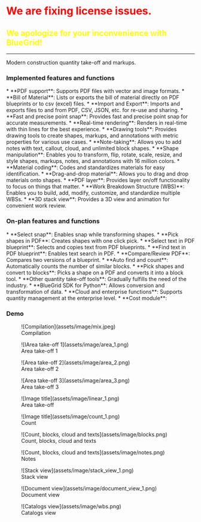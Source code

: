 <h1 style="color: red">We are fixing license issues.</h1>
<h2 style="color: Yellow"> We apologize for your inconvenience with BlueGrid!</h2>

<hr>

Modern construction quantity take-off and markups.

<h3>Implemented features and functions</h3>
* **PDF support**: Supports PDF files with vector and image formats.
* **Bill of Material**: Lists or exports the bill of material directly on PDF blueprints or to csv (excel) files.
* **Import and Export**: Imports and exports files to and from PDF, CSV, JSON, etc. for re-use and sharing.
* **Fast and precise point snap**: Provides fast and precise point snap for accurate measurements.
* **Real-time rendering**: Renders in real-time with thin lines for the best experience.
* **Drawing tools**: Provides drawing tools to create shapes, markups, and annotations with metric properties for various use cases.
* **Note-taking**: Allows you to add notes with text, callout, cloud, and unlimited block shapes.
* **Shape manipulation**: Enables you to transform, flip, rotate, scale, resize, and style shapes, markups, notes, and annotations with 16 million colors.
* **Material coding**: Codes and standardizes materials for easy identification.
* **Drag-and-drop material**: Allows you to drag and drop materials onto shapes.
* **PDF layer**: Provides layer on/off functionality to focus on things that matter.
* **Work Breakdown Structure (WBS)**: Enables you to build, add, modify, customize, and standardize multiple WBSs.
* **3D stack view**: Provides a 3D view and animation for convenient work review.

<h3>On-plan features and functions</h3>
* **Select snap**: Enables snap while transforming shapes.
* **Pick shapes in PDF**: Creates shapes with one click pick.
* **Select text in PDF blueprint**: Selects and copies text from PDF blueprints.
* **Find text in PDF blueprint**: Enables text search in PDF.
* **Compare/Review PDF**: Compares two versions of a blueprint.
* **Auto find and count**: Automatically counts the number of similar blocks.
* **Pick shapes and convert to blocks**: Picks a shape on a PDF and converts it into a block tool.
* **Other quantity take-off tools**: Gradually fulfills the need of the industry.
* **BlueGrid SDK for Python**: Allows conversion and transformation of data.
* **Cloud and enterprise functions**: Supports quantity management at the enterprise level.
* **Cost module**:

<h3>Demo</h3>
<figure markdown>
  ![Compilation](assets/image/mix.jpeg)
  <figcaption>Compilation</figcaption>
</figure>
<figure markdown>
  ![IArea take-off 1](assets/image/area_1.png)
  <figcaption>Area take-off 1</figcaption>
</figure>

<figure markdown>
  ![Area take-off 2](assets/image/area_2.png)
  <figcaption>Area take-off 2</figcaption>
</figure>

<figure markdown>
  ![Area take-off 3](assets/image/area_3.png)
  <figcaption>Area take-off 3</figcaption>
</figure>

<figure markdown>
  ![Image title](assets/image/linear_1.png)
  <figcaption>Area take-off</figcaption>
</figure>

<figure markdown>
  ![Image title](assets/image/count_1.png)
  <figcaption>Count</figcaption>
</figure>

<figure markdown>
  ![Count, blocks, cloud and texts](assets/image/blocks.png)
  <figcaption>Count, blocks, cloud and texts</figcaption>
</figure>

<figure markdown>
  ![Count, blocks, cloud and texts](assets/image/notes.png)
  <figcaption>Notes</figcaption>
</figure>

<figure markdown>
  ![Stack view](assets/image/stack_view_1.png)
  <figcaption>Stack view</figcaption>
</figure>

<figure markdown>
  ![Document view](assets/image/document_view_1.png)
  <figcaption>Document view</figcaption>
</figure>

<figure markdown>
  ![Catalogs view](assets/image/wbs.png)
  <figcaption>Catalogs view</figcaption>
</figure>




